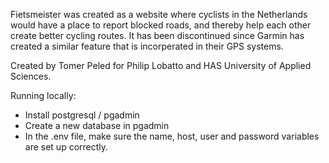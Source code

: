 Fietsmeister was created as a website where cyclists in the Netherlands would have a place to report blocked roads, and thereby help each other create better cycling routes. 
It has been discontinued since Garmin has created a similar feature that is incorperated in their GPS systems.

Created by Tomer Peled for Philip Lobatto and HAS University of Applied Sciences. 

Running locally:
 - Install postgresql / pgadmin
 - Create a new database in pgadmin
 - In the .env file, make sure the name, host, user and password variables are set up correctly.
